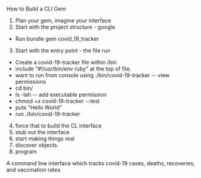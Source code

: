 How to Build a CLI Gem

1. Plan your gem, imagine your interface
2. Start with the project structure - google
  - Run bundle gem covid_19_tracker
3. Start with the entry point - the file run
  - Create a covid-19-tracker file within /bin
  - include "#!/usr/bin/env ruby" at the top of file.
  - want to run from console using ./bin/covid-19-tracker
  -- view permissions
  - cd bin/
  - ls -lah
  -- add executable permission
  - chmod +x covid-19-tracker
  --test
  -  puts "Hello World"
  - run ./bin/covid-19-tracker

4. force that to build the CL interface
5. stub out the interface
6. start making things real
7. discover objects.
8. program

A command line interface which tracks covid-19 cases, deaths, recoveries, and vaccination rates
